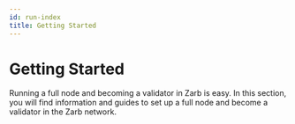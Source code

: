 ```yaml
---
id: run-index
title: Getting Started
---
```


# Getting Started

Running a full node and becoming a validator in Zarb is easy. In this section, you will find
information and guides to set up a full node and become a validator in the Zarb network.
